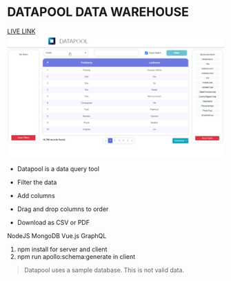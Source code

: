 # DATAPOOL DATA WAREHOUSE


[LIVE LINK](https://datapoolweb.herokuapp.com/)
![](datapool.gif)

- Datapool is a data query tool

- Filter the data

- Add columns

- Drag and drop columns to order

- Download as CSV or PDF

NodeJS MongoDB Vue.js GraphQL

1. npm install for server and client
2. npm run apollo:schema:generate in client

> Datapool uses a sample database. This is not valid data.
